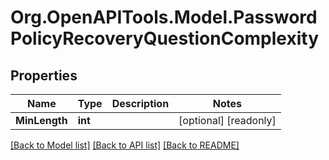 # Org.OpenAPITools.Model.PasswordPolicyRecoveryQuestionComplexity

## Properties

Name | Type | Description | Notes
------------ | ------------- | ------------- | -------------
**MinLength** | **int** |  | [optional] [readonly] 

[[Back to Model list]](../README.md#documentation-for-models) [[Back to API list]](../README.md#documentation-for-api-endpoints) [[Back to README]](../README.md)

